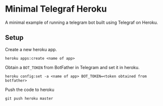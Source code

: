 # Minimal Telegraf Heroku
A minimal example of running a telegram bot built using Telegraf on Heroku.

## Setup
Create a new heroku app.
```
heroku apps:create <name of app>
```

Obtain a `BOT_TOKEN` from BotFather in Telegram and set it in heroku.

```
heroku config:set -a <name of app> BOT_TOKEN=<token obtained from botfather>
```

Push the code to heroku
```
git push heroku master
```
